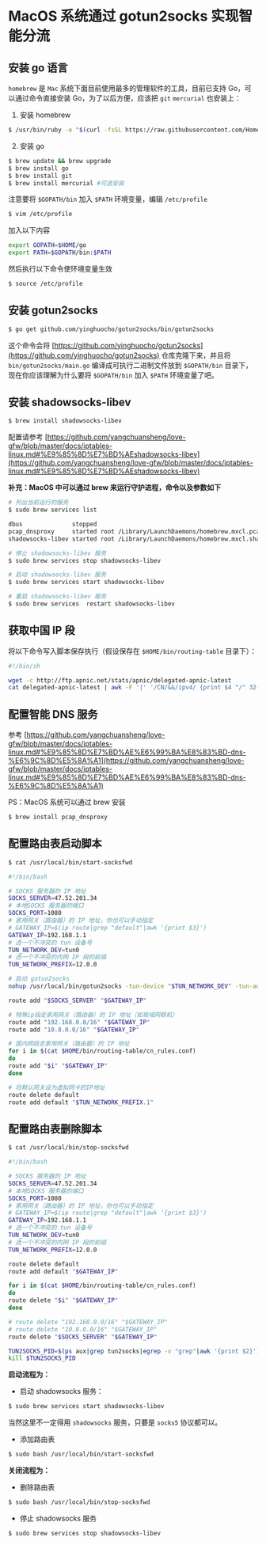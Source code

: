 # MacOS 系统通过 gotun2socks 实现智能分流

## 安装 go 语言

`homebrew` 是 `Mac` 系统下面目前使用最多的管理软件的工具，目前已支持 Go，可以通过命令直接安装 Go，为了以后方便，应该把 `git` `mercurial` 也安装上：

1. 安装 homebrew

```bash
$ /usr/bin/ruby -e "$(curl -fsSL https://raw.githubusercontent.com/Homebrew/install/master/install)"
```

2. 安装 go

```bash
$ brew update && brew upgrade
$ brew install go
$ brew install git
$ brew install mercurial #可选安装
```

注意要将 `$GOPATH/bin` 加入 `$PATH` 环境变量，编辑 `/etc/profile`

```bash
$ vim /etc/profile 
```

加入以下内容

```bash
export GOPATH=$HOME/go
export PATH=$GOPATH/bin:$PATH
```

然后执行以下命令使环境变量生效

```bash
$ source /etc/profile
```

## 安装 gotun2socks

```bash
$ go get github.com/yinghuocho/gotun2socks/bin/gotun2socks
```

这个命令会将 [https://github.com/yinghuocho/gotun2socks](https://github.com/yinghuocho/gotun2socks) 仓库克隆下来，并且将 `bin/gotun2socks/main.go` 编译成可执行二进制文件放到 `$GOPATH/bin` 目录下，现在你应该理解为什么要将 `$GOPATH/bin` 加入 `$PATH` 环境变量了吧。

## 安装 shadowsocks-libev

```bash
$ brew install shadowsocks-libev
```

配置请参考 [https://github.com/yangchuansheng/love-gfw/blob/master/docs/iptables-linux.md#%E9%85%8D%E7%BD%AEshadowsocks-libev](https://github.com/yangchuansheng/love-gfw/blob/master/docs/iptables-linux.md#%E9%85%8D%E7%BD%AEshadowsocks-libev)

**补充：MacOS 中可以通过 brew 来运行守护进程，命令以及参数如下**

```bash
# 列出当前运行的服务
$ sudo brew services list

dbus              stopped
pcap_dnsproxy     started root /Library/LaunchDaemons/homebrew.mxcl.pcap_dnsproxy.plist
shadowsocks-libev started root /Library/LaunchDaemons/homebrew.mxcl.shadowsocks-libev.plist

# 停止 shadowsocks-libev 服务
$ sudo brew services stop shadowsocks-libev

# 启动 shadowsocks-libev 服务
$ sudo brew services start shadowsocks-libev

# 重启 shadowsocks-libev 服务
$ sudo brew services  restart shadowsocks-libev
```

## 获取中国 IP 段

将以下命令写入脚本保存执行（假设保存在 `$HOME/bin/routing-table` 目录下）：

```bash
#!/bin/sh

wget -c http://ftp.apnic.net/stats/apnic/delegated-apnic-latest
cat delegated-apnic-latest | awk -F '|' '/CN/&&/ipv4/ {print $4 "/" 32-log($5)/log(2)}' | cat > $HOME/bin/routing-table/cn_rules.conf
```

## 配置智能 DNS 服务

参考 [https://github.com/yangchuansheng/love-gfw/blob/master/docs/iptables-linux.md#%E9%85%8D%E7%BD%AE%E6%99%BA%E8%83%BD-dns-%E6%9C%8D%E5%8A%A1](https://github.com/yangchuansheng/love-gfw/blob/master/docs/iptables-linux.md#%E9%85%8D%E7%BD%AE%E6%99%BA%E8%83%BD-dns-%E6%9C%8D%E5%8A%A1)

PS：MacOS 系统可以通过 brew 安装

```bash
$ brew install pcap_dnsproxy
```

## 配置路由表启动脚本

```bash
$ cat /usr/local/bin/start-socksfwd

#!/bin/bash

# SOCKS 服务器的 IP 地址
SOCKS_SERVER=47.52.201.34
# 本地SOCKS 服务器的端口
SOCKS_PORT=1080
# 家用网关（路由器）的 IP 地址，你也可以手动指定
# GATEWAY_IP=$(ip route|grep "default"|awk '{print $3}')
GATEWAY_IP=192.168.1.1
# 选一个不冲突的 tun 设备号
TUN_NETWORK_DEV=tun0
# 选一个不冲突的内网 IP 段的前缀
TUN_NETWORK_PREFIX=12.0.0

# 启动 gotun2socks
nohup /usr/local/bin/gotun2socks -tun-device "$TUN_NETWORK_DEV" -tun-address "$TUN_NETWORK_PREFIX.2" -tun-gw "$TUN_NETWORK_PREFIX.1" -local-socks-addr "127.0.0.1:$SOCKS_PORT" &>/dev/null &

route add "$SOCKS_SERVER" "$GATEWAY_IP"

# 特殊ip段走家用网关（路由器）的 IP 地址（如局域网联机）
route add "192.168.0.0/16" "$GATEWAY_IP"
route add "10.8.0.0/16" "$GATEWAY_IP"

# 国内网段走家用网关（路由器）的 IP 地址
for i in $(cat $HOME/bin/routing-table/cn_rules.conf)
do
route add "$i" "$GATEWAY_IP"
done

# 将默认网关设为虚拟网卡的IP地址
route delete default
route add default "$TUN_NETWORK_PREFIX.1"
```

## 配置路由表删除脚本

```bash
$ cat /usr/local/bin/stop-socksfwd

#!/bin/bash

# SOCKS 服务器的 IP 地址
SOCKS_SERVER=47.52.201.34
# 本地SOCKS 服务器的端口
SOCKS_PORT=1080
# 家用网关（路由器）的 IP 地址，你也可以手动指定
# GATEWAY_IP=$(ip route|grep "default"|awk '{print $3}')
GATEWAY_IP=192.168.1.1
# 选一个不冲突的 tun 设备号
TUN_NETWORK_DEV=tun0
# 选一个不冲突的内网 IP 段的前缀
TUN_NETWORK_PREFIX=12.0.0

route delete default
route add default "$GATEWAY_IP"

for i in $(cat $HOME/bin/routing-table/cn_rules.conf)
do
route delete "$i" "$GATEWAY_IP"
done

# route delete "192.168.0.0/16" "$GATEWAY_IP"
# route delete "10.8.0.0/16" "$GATEWAY_IP"
route delete "$SOCKS_SERVER" "$GATEWAY_IP"

TUN2SOCKS_PID=$(ps aux|grep tun2socks|egrep -v "grep"|awk '{print $2}')
kill $TUN2SOCKS_PID
```

**启动流程为：**

+ 启动 shadowsocks 服务：

```bash
$ sudo brew services start shadowsocks-libev
```

当然这里不一定得用 `shadowsocks` 服务，只要是 `socks5` 协议都可以。

+ 添加路由表

```bash
$ sudo bash /usr/local/bin/start-socksfwd
```

**关闭流程为：**

+ 删除路由表

```bash
$ sudo bash /usr/local/bin/stop-socksfwd
```

+ 停止 shadowsocks 服务

```bash
$ sudo brew services stop shadowsocks-libev
```


